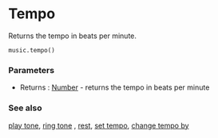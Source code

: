 # Tempo

Returns the tempo in beats per minute.

```sig
music.tempo()
```

### Parameters

* Returns : [Number](/microbit/reference/types/number) - returns the tempo in beats per minute

### See also

[play tone](/microbit/reference/music/play-tone), [ring tone](/microbit/reference/music/ring-tone) , [rest](/microbit/reference/music/rest), [set tempo](/microbit/reference/music/set-tempo), [change tempo by](/microbit/reference/music/change-tempo-by)

